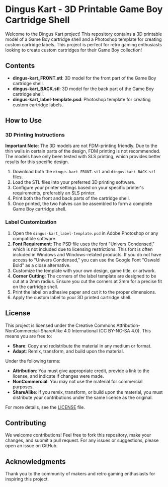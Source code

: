 # Dingus Kart - 3D Printable Game Boy Cartridge Shell

Welcome to the Dingus Kart project! This repository contains a 3D printable model of a Game Boy cartridge shell and a Photoshop template for creating custom cartridge labels. This project is perfect for retro gaming enthusiasts looking to create custom cartridges for their Game Boy collection!

## Contents

- **dingus-kart_FRONT.stl**: 3D model for the front part of the Game Boy cartridge shell.
- **dingus-kart_BACK.stl**: 3D model for the back part of the Game Boy cartridge shell.
- **dingus-kart_label-template.psd**: Photoshop template for creating custom cartridge labels.

## How to Use

### 3D Printing Instructions

**Important Note**: The 3D models are not FDM-printing friendly. Due to the thin walls in certain parts of the design, FDM printing is not recommended. The models have only been tested with SLS printing, which provides better results for this specific design.

1. Download both the `dingus-kart_FRONT.stl` and `dingus-kart_BACK.stl` files.
2. Load the STL files into your preferred 3D printing software.
3. Configure your printer settings based on your specific printer's requirements, preferably an SLS printer.
4. Print both the front and back parts of the cartridge shell. 
5. Once printed, the two halves can be assembled to form a complete Game Boy cartridge shell.

### Label Customization

1. Open the `dingus-kart_label-template.psd` in Adobe Photoshop or any compatible software.
2. **Font Requirement**: The PSD file uses the font "Univers Condensed," which is not included due to licensing restrictions. This font is often included in Windows and Windows-related products. If you do not have access to "Univers Condensed," you can use the Google Font "Oswald Bold" as a close alternative.
3. Customize the template with your own design, game title, or artwork.
4. **Corner Cutting**: The corners of the label template are designed to be cut at a 2mm radius. Ensure you cut the corners at 2mm for a precise fit on the cartridge shell.
5. Print the label on adhesive paper and cut it to the proper dimensions.
6. Apply the custom label to your 3D printed cartridge shell.

## License

This project is licensed under the Creative Commons Attribution-NonCommercial-ShareAlike 4.0 International (CC BY-NC-SA 4.0). This means you are free to:

- **Share**: Copy and redistribute the material in any medium or format.
- **Adapt**: Remix, transform, and build upon the material.

Under the following terms:

- **Attribution**: You must give appropriate credit, provide a link to the license, and indicate if changes were made.
- **NonCommercial**: You may not use the material for commercial purposes.
- **ShareAlike**: If you remix, transform, or build upon the material, you must distribute your contributions under the same license as the original.

For more details, see the [LICENSE](LICENSE.md) file.

## Contributing

We welcome contributions! Feel free to fork this repository, make your changes, and submit a pull request. For any issues or suggestions, please open an issue on GitHub.

## Acknowledgments

Thank you to the community of makers and retro gaming enthusiasts for inspiring this project.
